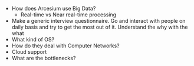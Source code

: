 * How does Arcesium use Big Data?
  * Real-time vs Near real-time processing
* Make a generic interview questionnaire. Go and interact with people on daily basis and try to get the most out of it. Understand the why with the what
* What kind of OS?
* How do they deal with Computer Networks?
* Cloud support
* What are the bottlenecks?